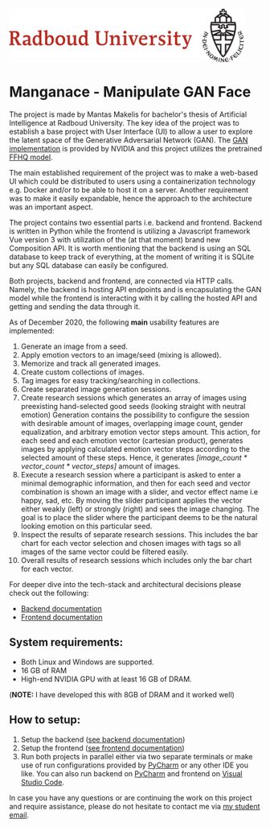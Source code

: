 ![Radboud University](frontend/public/radboud.png)

# Manganace - Manipulate GAN Face

The project is made by Mantas Makelis for bachelor's thesis of Artificial Intelligence at Radboud University.
The key idea of the project was to establish a base project with User Interface (UI) to allow a user to explore the latent space of the Generative Adversarial Network (GAN).
The [GAN implementation](https://github.com/NVlabs/stylegan2) is provided by NVIDIA and this project utilizes the pretrained [FFHQ model](https://nvlabs-fi-cdn.nvidia.com/stylegan2/networks/stylegan2-ffhq-config-f.pkl).

The main established requirement of the project was to make a web-based UI which could be distributed to users using a containerization technology e.g. Docker and/or to be able to host it on a server.
Another requirement was to make it easily expandable, hence the approach to the architecture was an important aspect. 

The project contains two essential parts i.e. backend and frontend.
Backend is written in Python while the frontend is utilizing a Javascript framework Vue version 3 with utilization of the (at that moment) brand new Composition API.
It is worth mentioning that the backend is using an SQL database to keep track of everything, at the moment of writing it is SQLite but any SQL database can easily be configured.

Both projects, backend and frontend, are connected via HTTP calls.
Namely, the backend is hosting API endpoints and is encapsulating the GAN model while the frontend is interacting with it by calling the hosted API and getting and sending the data through it.

As of December 2020, the following **main** usability features are implemented:

1. Generate an image from a seed.
2. Apply emotion vectors to an image/seed (mixing is allowed).
3. Memorize and track all generated images.
4. Create custom collections of images.
5. Tag images for easy tracking/searching in collections.
6. Create separated image generation sessions.
7. Create research sessions which generates an array of images using preexisting hand-selected good seeds (looking straight with neutral emotion)
Generation contains the possibility to configure the session with desirable amount of images, overlapping image count, gender equalization, and arbitrary emotion vector steps amount.
This action, for each seed and each emotion vector (cartesian product), generates images by applying calculated emotion vector steps according to the selected amount of these steps.
Hence, it generates _[image_count * vector_count * vector_steps]_ amount of images.
8. Execute a research session where a participant is asked to enter a minimal demographic information, and then for each seed and vector combination is shown an image with a slider, and vector effect name i.e happy, sad, etc.
By moving the slider participant applies the vector either weakly (left) or strongly (right) and sees the image changing.
The goal is to place the slider where the participant deems to be the natural looking emotion on this particular seed.
9. Inspect the results of separate research sessions.
This includes the bar chart for each vector selection and chosen images with tags so all images of the same vector could be filtered easily.
10. Overall results of research sessions which includes only the bar chart for each vector.

For deeper dive into the tech-stack and architectural decisions please check out the following:
- [Backend documentation](backend/README.md)
- [Frontend documentation](frontend/README.md)

## System requirements:

- Both Linux and Windows are supported.
- 16 GB of RAM
- High-end NVIDIA GPU with at least 16 GB of DRAM.

(**NOTE:** I have developed this with 8GB of DRAM and it worked well)

## How to setup:

1. Setup the backend ([see backend documentation](backend/README.md))
2. Setup the frontend ([see frontend documentation](frontend/README.md))
3. Run both projects in parallel either via two separate terminals or make use of run configurations provided by [PyCharm](https://www.jetbrains.com/pycharm/) or any other IDE you like.
You can also run backend on [PyCharm](https://www.jetbrains.com/pycharm/) and frontend on [Visual Studio Code](https://code.visualstudio.com/).

In case you have any questions or are continuing the work on this project and require assistance, please do not hesitate to contact me via [my student email](mailto:m.makelis@student.ru.nl).